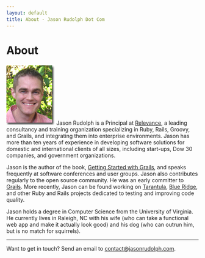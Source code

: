```yaml
---
layout: default
title: About - Jason Rudolph Dot Com
---
```

# About

<img src="/images/jasonrudolph-dropshadow.jpg" class="inline-left" title="Jason Rudolph" alt="Jason Rudolph" /> Jason Rudolph is a Principal at [Relevance](http://thinkrelevance.com "Relevance, Inc - Agile Software Development, Consulting, and Training"), a leading consultancy and training organization specializing in Ruby, Rails, Groovy, and Grails, and integrating them into enterprise environments.  Jason has more than ten years of experience in developing software solutions for domestic and international clients of all sizes, including start-ups, Dow 30 companies, and government organizations.

Jason is the author of the book, [Getting Started with Grails](http://www.infoq.com/minibooks/grails "InfoQ: Getting Started with Grails"), and speaks frequently at software conferences and user groups.  Jason also contributes regularly to the open source community.  He was an early committer to [Grails](http://grails.org "Grails - Groovy Web Application Framework"). More recently, Jason can be found working on [Tarantula](http://github.com/relevance/tarantula "Tarantula (Ruby Gem) - Tarantula is a big fuzzy spider. It crawls your Rails application, fuzzing data to see what breaks."), [Blue Ridge](http://github.com/relevance/blue-ridge "Blue Ridge (Rails Plugin) - Command-line and in-browser JavaScript unit tests for your Rails app"), and other Ruby and Rails projects dedicated to testing and improving code quality.

Jason holds a degree in Computer Science from the University of Virginia.  He currently lives in Raleigh, NC with his wife (who can take a functional web app and make it actually look good) and his dog (who can outrun him, but is no match for squirrels).

----

Want to get in touch? Send an email to <a href="mailto:contact@jasonrudolph.com">contact@jasonrudolph.com</a>.
